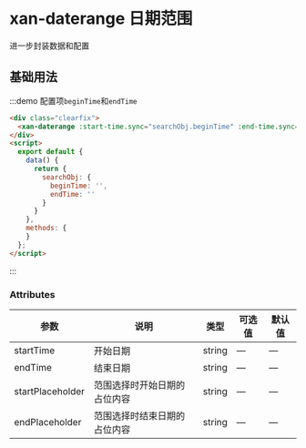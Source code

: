 # xan-daterange 日期范围
进一步封装数据和配置

## 基础用法

:::demo 配置项`beginTime`和`endTime`

```html
<div class="clearfix">
  <xan-daterange :start-time.sync="searchObj.beginTime" :end-time.sync="searchObj.endTime" start-placeholder="创建起始时间" end-placeholder="创建结束时间"/>
</div>
<script>
  export default {
    data() {
      return {
        searchObj: {
          beginTime: '',
          endTime: ''
        }
      }
    },
    methods: {
    }
  };
</script>
```

:::

### Attributes
| 参数      | 说明          | 类型      | 可选值                           | 默认值  |
|---------- |-------------- |---------- |--------------------------------  |-------- |
| startTime | 开始日期 | string | — | — |
| endTime | 结束日期 | string | — | — |
| startPlaceholder | 范围选择时开始日期的占位内容 | string | — | — |
| endPlaceholder | 范围选择时结束日期的占位内容 | string | — | — |
